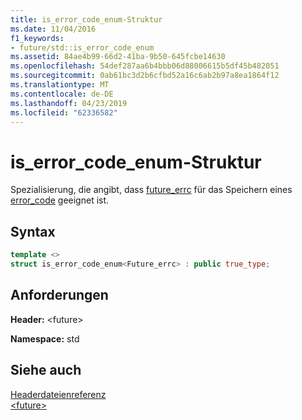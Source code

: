 ```yaml
---
title: is_error_code_enum-Struktur
ms.date: 11/04/2016
f1_keywords:
- future/std::is_error_code_enum
ms.assetid: 84ae4b99-66d2-41ba-9b50-645fcbe14630
ms.openlocfilehash: 54def287aa6b4bbb06d88006615b5df45b482051
ms.sourcegitcommit: 0ab61bc3d2b6cfbd52a16c6ab2b97a8ea1864f12
ms.translationtype: MT
ms.contentlocale: de-DE
ms.lasthandoff: 04/23/2019
ms.locfileid: "62336582"
---
```

# <a name="iserrorcodeenum-structure"></a>is_error_code_enum-Struktur

Spezialisierung, die angibt, dass [future_errc](../standard-library/future-enums.md#future_errc) für das Speichern eines [error_code](../standard-library/error-code-class.md) geeignet ist.

## <a name="syntax"></a>Syntax

```cpp
template <>
struct is_error_code_enum<Future_errc> : public true_type;
```

## <a name="requirements"></a>Anforderungen

**Header:** \<future>

**Namespace:** std

## <a name="see-also"></a>Siehe auch

[Headerdateienreferenz](../standard-library/cpp-standard-library-header-files.md)<br/>
[\<future>](../standard-library/future.md)<br/>
